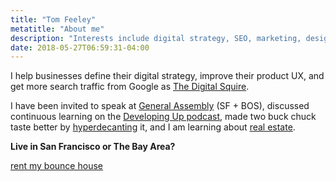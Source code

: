 ```yaml
---
title: "Tom Feeley"
metatitle: "About me"
description: "Interests include digital strategy, SEO, marketing, design, development, real estate, and property management."
date: 2018-05-27T06:59:31-04:00
---
```


I help businesses define their digital strategy, improve their product UX, and get more search traffic from Google as [The Digital Squire](https://thedigitalsquire.com).

I have been invited to speak at [General Assembly](https://generalassemb.ly/instructors/tom-feeley/17145) (SF + BOS), discussed continuous learning on the [Developing Up podcast](http://www.developingup.com/27), made two buck chuck taste better by [hyperdecanting](https://tomfeeley.com/hyperdecanting/) it, and I am learning about [real estate](https://tomfeeley.com/real-estate-terms/).

**Live in San Francisco or The Bay Area?**
<div><a href="https://sfbouncehouse.com/" class="button">rent my bounce house</a></div>
